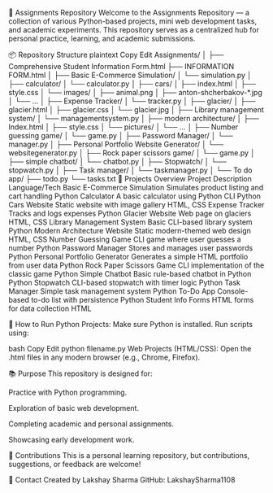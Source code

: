 📁 Assignments Repository
Welcome to the Assignments Repository — a collection of various Python-based projects, mini web development tasks, and academic experiments. This repository serves as a centralized hub for personal practice, learning, and academic submissions.

📦 Repository Structure
plaintext
Copy
Edit
Assignments/
│
├── Comprehensive Student Information Form.html
├── INFORMATION FORM.html
│
├── Basic E-Commerce Simulation/
│   └── simulation.py
│
├── calculator/
│   └── calculator.py
│
├── cars/
│   ├── index.html
│   ├── style.css
│   └── images/
│       ├── animal.png
│       ├── anton-shcherbakov-*.jpg
│       └── ...
│
├── Expense Tracker/
│   └── tracker.py
│
├── glacier/
│   ├── glacier.html
│   ├── glacier.css
│   └── glacier.jpg
│
├── Library management system/
│   └── managementsystem.py
│
├── modern architecture/
│   ├── Index.html
│   ├── style.css
│   └── pictures/
│       └── ...
│
├── Number guessing game/
│   └── game.py
│
├── Password Manager/
│   └── manager.py
│
├── Personal Portfolio Website Generator/
│   └── websitegenerator.py
│
├── Rock paper scissors game/
│   └── game.py
│
├── simple chatbot/
│   └── chatbot.py
│
├── Stopwatch/
│   └── stopwatch.py
│
├── Task manager/
│   └── taskmanager.py
│
└── To do app/
    ├── todo.py
    └── tasks.txt
🔧 Projects Overview
Project	Description	Language/Tech
Basic E-Commerce Simulation	Simulates product listing and cart handling	Python
Calculator	A basic calculator using Python CLI	Python
Cars Website	Static website with image gallery	HTML, CSS
Expense Tracker	Tracks and logs expenses	Python
Glacier Website	Web page on glaciers	HTML, CSS
Library Management System	Basic CLI-based library system	Python
Modern Architecture Website	Static modern-themed web design	HTML, CSS
Number Guessing Game	CLI game where user guesses a number	Python
Password Manager	Stores and manages user passwords	Python
Personal Portfolio Generator	Generates a simple HTML portfolio from user data	Python
Rock Paper Scissors Game	CLI implementation of the classic game	Python
Simple Chatbot	Basic rule-based chatbot in Python	Python
Stopwatch	CLI-based stopwatch with timer logic	Python
Task Manager	Simple task management system	Python
To-Do App	Console-based to-do list with persistence	Python
Student Info Forms	HTML forms for data collection	HTML

🚀 How to Run
Python Projects:
Make sure Python is installed. Run scripts using:

bash
Copy
Edit
python filename.py
Web Projects (HTML/CSS):
Open the .html files in any modern browser (e.g., Chrome, Firefox).

📚 Purpose
This repository is designed for:

Practice with Python programming.

Exploration of basic web development.

Completing academic and personal assignments.

Showcasing early development work.

🙌 Contributions
This is a personal learning repository, but contributions, suggestions, or feedback are welcome!

📩 Contact
Created by Lakshay Sharma
GitHub: LakshaySharma1108

